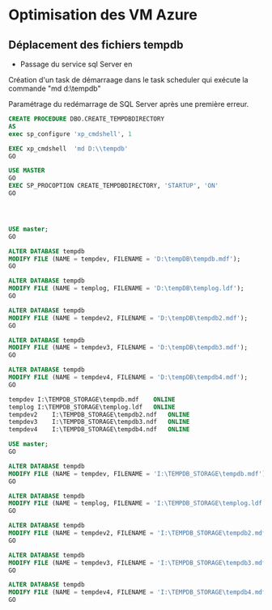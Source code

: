 # Optimisation des VM Azure

## Déplacement des fichiers tempdb

- Passage du service sql Server en 

Création d'un task de démarraage dans le task scheduler qui exécute la commande "md d:\tempdb"

Paramétrage du redémarrage de SQL Server après une première erreur.

``` SQL
CREATE PROCEDURE DBO.CREATE_TEMPDBDIRECTORY
AS
exec sp_configure 'xp_cmdshell', 1

EXEC xp_cmdshell  'md D:\\tempdb'
GO

USE MASTER
GO
EXEC SP_PROCOPTION CREATE_TEMPDBDIRECTORY, 'STARTUP', 'ON'
GO




USE master;
GO

ALTER DATABASE tempdb 
MODIFY FILE (NAME = tempdev, FILENAME = 'D:\tempDB\tempdb.mdf');
GO

ALTER DATABASE tempdb 
MODIFY FILE (NAME = templog, FILENAME = 'D:\tempDB\templog.ldf');
GO

ALTER DATABASE tempdb 
MODIFY FILE (NAME = tempdev2, FILENAME = 'D:\tempDB\tempdb2.mdf');
GO

ALTER DATABASE tempdb 
MODIFY FILE (NAME = tempdev3, FILENAME = 'D:\tempDB\tempdb3.mdf');
GO

ALTER DATABASE tempdb 
MODIFY FILE (NAME = tempdev4, FILENAME = 'D:\tempDB\tempdb4.mdf');
GO

tempdev	I:\TEMPDB_STORAGE\tempdb.mdf	ONLINE
templog	I:\TEMPDB_STORAGE\templog.ldf	ONLINE
tempdev2	I:\TEMPDB_STORAGE\tempdb2.ndf	ONLINE
tempdev3	I:\TEMPDB_STORAGE\tempdb3.ndf	ONLINE
tempdev4	I:\TEMPDB_STORAGE\tempdb4.ndf	ONLINE

USE master;
GO

ALTER DATABASE tempdb 
MODIFY FILE (NAME = tempdev, FILENAME = 'I:\TEMPDB_STORAGE\tempdb.mdf');
GO

ALTER DATABASE tempdb 
MODIFY FILE (NAME = templog, FILENAME = 'I:\TEMPDB_STORAGE\templog.ldf');
GO

ALTER DATABASE tempdb 
MODIFY FILE (NAME = tempdev2, FILENAME = 'I:\TEMPDB_STORAGE\tempdb2.mdf');
GO

ALTER DATABASE tempdb 
MODIFY FILE (NAME = tempdev3, FILENAME = 'I:\TEMPDB_STORAGE\tempdb3.mdf');
GO

ALTER DATABASE tempdb 
MODIFY FILE (NAME = tempdev4, FILENAME = 'I:\TEMPDB_STORAGE\tempdb4.mdf');
GO
```
